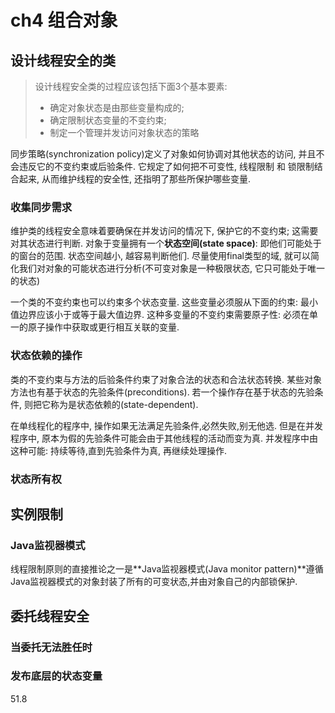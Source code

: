 # ch4 组合对象

## 设计线程安全的类

> 设计线程安全类的过程应该包括下面3个基本要素:
>
> * 确定对象状态是由那些变量构成的;
> * 确定限制状态变量的不变约束;
> * 制定一个管理并发访问对象状态的策略

同步策略(synchronization policy)定义了对象如何协调对其他状态的访问, 并且不会违反它的不变约束或后验条件. 它规定了如何把不可变性, 线程限制 和 锁限制结合起来, 从而维护线程的安全性, 还指明了那些所保护哪些变量. 

### 收集同步需求

维护类的线程安全意味着要确保在并发访问的情况下, 保护它的不变约束; 这需要对其状态进行判断. 对象于变量拥有一个**状态空间(state space)**: 即他们可能处于的窗台的范围. 状态空间越小, 越容易判断他们. 尽量使用final类型的域, 就可以简化我们对对象的可能状态进行分析(不可变对象是一种极限状态, 它只可能处于唯一的状态)

一个类的不变约束也可以约束多个状态变量. 这些变量必须服从下面的约束: 最小值边界应该小于或等于最大值边界. 这种多变量的不变约束需要原子性: 必须在单一的原子操作中获取或更行相互关联的变量.

### 状态依赖的操作

类的不变约束与方法的后验条件约束了对象合法的状态和合法状态转换. 某些对象方法也有基于状态的先验条件(preconditions). 若一个操作存在基于状态的先验条件, 则把它称为是状态依赖的(state-dependent).

在单线程化的程序中, 操作如果无法满足先验条件,必然失败,别无他选. 但是在并发程序中, 原本为假的先验条件可能会由于其他线程的活动而变为真. 并发程序中由这种可能: 持续等待,直到先验条件为真, 再继续处理操作.

### 状态所有权

## 实例限制

### Java监视器模式

线程限制原则的直接推论之一是**Java监视器模式(Java monitor pattern)**遵循Java监视器模式的对象封装了所有的可变状态,并由对象自己的内部锁保护.

## 委托线程安全

### 当委托无法胜任时

### 发布底层的状态变量



51.8

